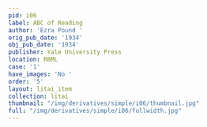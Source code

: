 ```yaml
---
pid: i06
label: ABC of Reading
author: 'Ezra Pound '
orig_pub_date: '1934'
obj_pub_date: '1934'
publisher: Yale University Press
location: RBML
case: '1'
have_images: 'No '
order: '5'
layout: litai_item
collection: litai
thumbnail: "/img/derivatives/simple/i06/thumbnail.jpg"
full: "/img/derivatives/simple/i06/fullwidth.jpg"
---
```

